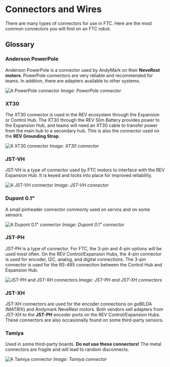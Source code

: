 # Connectors and Wires

There are many types of connectors for use in FTC. Here are the most common connectors you will find on an FTC robot.

## Glossary

### Anderson PowerPole
Anderson PowerPole is a connector used by AndyMark on their **NeveRest motors**. PowerPole connectors are very reliable and recommended for teams. In addition, there are adapters available to other systems.

![A PowerPole connector](https://dd8f408.webp.ee/powerpole-connector.jpg)
*Image: PowerPole connector*

### XT30
The XT30 connector is used in the REV ecosystem through the Expansion or Control Hub. The XT30 through the REV Slim Battery provides power to the Expansion Hub, and teams will need an XT30 cable to transfer power from the main hub to a secondary hub. This is also the connector used on the **REV Grounding Strap**.

![A XT30 connector](https://dd8f408.webp.ee/xt30-connector.jpg)
*Image: XT30 connector*

### JST-VH
JST-VH is a type of connector used by FTC motors to interface with the REV Expansion Hub. It is keyed and locks into place for improved reliability.

![A JST-VH connector](https://dd8f408.webp.ee/jst-vh-connector.jpg)
*Image: JST-VH connector*

### Dupont 0.1"
A small pinheader connector commonly used on servos and on some sensors.

![A Dupont 0.1" connector](https://dd8f408.webp.ee/dupont-connector.jpg)
*Image: Dupont 0.1" connector*

### JST-PH
JST-PH is a type of connector. For FTC, the 3-pin and 4-pin options will be used most often. On the REV Control/Expansion Hubs, the 4-pin connector is used for encoder, I2C, analog, and digital connections. The 3-pin connector is used for the RS-485 connection between the Control Hub and Expansion Hub.

![JST-PH and JST-XH connectors](https://dd8f408.webp.ee/jst-sensor-connectors.jpg)
*Image: JST-PH and JST-XH connectors*

### JST-XH
JST-XH connectors are used for the encoder connections on goBILDA (MATRIX) and Andymark NeveRest motors. Both vendors sell adapters from JST-XH to the **JST-PH** encoder ports on the REV Control/Expansion Hubs. These connectors are also occasionally found on some third-party sensors.

### Tamiya
Used in some third-party boards. **Do not use these connectors!** The metal connectors are fragile and will lead to random disconnects.

![A Tamiya connector](https://dd8f408.webp.ee/tamiya-connector.jpg)
*Image: Tamiya connector*